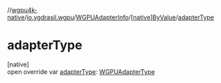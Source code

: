 //[wgpu4k-native](../../../../index.md)/[io.ygdrasil.wgpu](../../index.md)/[WGPUAdapterInfo](../index.md)/[[native]ByValue](index.md)/[adapterType](adapter-type.md)

# adapterType

[native]\
open override var [adapterType](adapter-type.md): [WGPUAdapterType](../../-w-g-p-u-adapter-type/index.md)